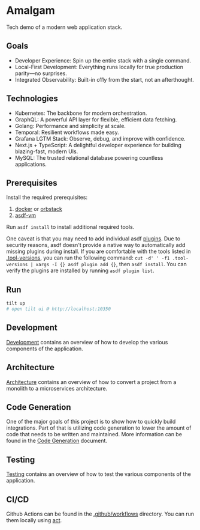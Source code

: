# Amalgam

Tech demo of a modern web application stack.

## Goals

- Developer Experience: Spin up the entire stack with a single command.
- Local-First Development: Everything runs locally for true production parity—no surprises.
- Integrated Observability: Built-in o11y from the start, not an afterthought.

## Technologies

- Kubernetes: The backbone for modern orchestration.
- GraphQL: A powerful API layer for flexible, efficient data fetching.
- Golang: Performance and simplicity at scale.
- Temporal: Resilient workflows made easy.
- Grafana LGTM Stack: Observe, debug, and improve with confidence.
- Next.js + TypeScript: A delightful developer experience for building blazing-fast, modern UIs.
- MySQL: The trusted relational database powering countless applications.

## Prerequisites

Install the required prerequisites:

1. [docker](https://docs.docker.com/get-docker/) or [orbstack](https://www.orbstack.com/)
2. [asdf-vm](https://asdf-vm.com/)

Run `asdf install` to install additional required tools.

One caveat is that you may need to add individual asdf [plugins](https://asdf-vm.com/manage/plugins.html). Due to security reasons, asdf doesn't provide a native way to automatically add missing plugins during install. If you are comfortable with the tools listed in [.tool-versions](./.tool-versions), you can run the following command: `cut -d' ' -f1 .tool-versions | xargs -I {} asdf plugin add {}`, then `asdf install`. You can verify the plugins are installed by running `asdf plugin list`.

## Run

```sh
tilt up
# open tilt ui @ http://localhost:10350
```

## Development

[Development](./docs/development.md) contains an overview of how to develop the various components of the application.

## Architecture

[Architecture](./docs/architecture.md) contains an overview of how to convert a project from a monolith to a microservices architecture.

## Code Generation

One of the major goals of this project is to show how to quickly build integrations. Part of that is utilizing code generation to lower the amount of code that needs to be written and maintained. More information can be found in the [Code Generation](./docs/code-generation.md) document.

## Testing

[Testing](./docs/testing.md) contains an overview of how to test the various components of the application.

## CI/CD

Github Actions can be found in the [.github/workflows](./.github/workflows) directory. You can run them locally using [act](https://github.com/nektos/act).
